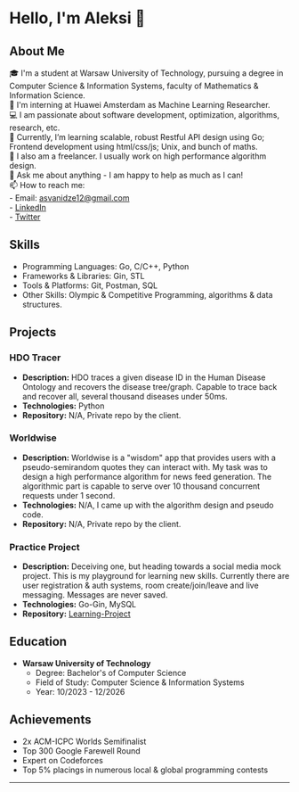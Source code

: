 # Hello, I'm Aleksi 👋

## About Me

🎓 I'm a student at Warsaw University of Technology, pursuing a degree in Computer Science & Information Systems, faculty of Mathematics & Information Science.  
💼 I'm interning at Huawei Amsterdam as Machine Learning Researcher.  
💻 I am passionate about software development, optimization, algorithms, research, etc.  
🌱 Currently, I’m learning scalable, robust Restful API design using Go; Frontend development using html/css/js; Unix, and bunch of maths.  
🔭 I also am a freelancer. I usually work on high performance algorithm design.  
💬 Ask me about anything - I am happy to help as much as I can!  
📫 How to reach me:  
        - Email: asvanidze12@gmail.com  
        - [LinkedIn](https://www.linkedin.com/in/aleksi-svanidze/)  
        - [Twitter](https://twitter.com/asvan03)  

## Skills

- Programming Languages: Go, C/C++, Python  
- Frameworks & Libraries: Gin, STL  
- Tools & Platforms: Git, Postman, SQL  
- Other Skills: Olympic & Competitive Programming, algorithms & data structures.  

## Projects

### HDO Tracer
- **Description:** HDO traces a given disease ID in the Human Disease Ontology and recovers the disease tree/graph. Capable to trace back and recover all, several thousand diseases under 50ms.
- **Technologies:** Python
- **Repository:** N/A, Private repo by the client.  

### Worldwise
- **Description:** Worldwise is a "wisdom" app that provides users with a pseudo-semirandom quotes they can interact with. My task was to design a high performance algorithm for news feed generation. The algorithmic part is capable to serve over 10 thousand concurrent requests under 1 second.  
- **Technologies:** N/A, I came up with the algorithm design and pseudo code.  
- **Repository:** N/A, Private repo by the client.  

### Practice Project
- **Description:** Deceiving one, but heading towards a social media mock project. This is my playground for learning new skills. Currently there are user registration & auth systems, room create/join/leave and live messaging. Messages are never saved.
- **Technologies:** Go-Gin, MySQL  
- **Repository:** [Learning-Project](https://github.com/Allexsen/Learning-Project)  

## Education

- **Warsaw University of Technology**
  - Degree: Bachelor's of Computer Science
  - Field of Study: Computer Science & Information Systems
  - Year: 10/2023 - 12/2026

## Achievements

- 2x ACM-ICPC Worlds Semifinalist
- Top 300 Google Farewell Round
- Expert on Codeforces
- Top 5% placings in numerous local & global programming contests

---

<!---
Allexsen/Allexsen is a ✨ special ✨ repository because its `README.md` (this file) appears on your GitHub profile.
You can click the Preview link to take a look at your changes.
--->
